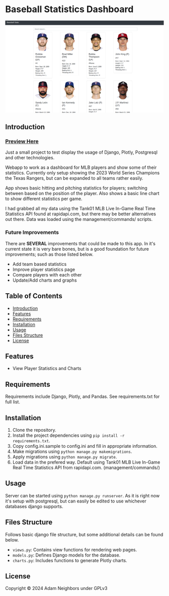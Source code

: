 # Baseball Statistics Dashboard

<p alighn="center">
    <img  src="preview.png" alt="drawing" width="750"/>
</p>

## Introduction

### <a target="_blank" href="https://baseball.adamneighbors.com">Preview Here</a>

Just a small project to test display the usage of Django, Plotly, Postgresql and other technologies.

Webapp to work as a dashboard for MLB players and show some of their statistics. Currently only setup showing the 2023 World Series Champions the Texas Rangers, but can be expanded to all teams rather easily.

App shows basic hitting and pitching statistics for players; switching between based on the position of the player. Also shows a basic line chart to show different statistics per game.

I had grabbed all my data using the Tank01 MLB Live In-Game Real Time Statistics API found at rapidapi.com, but there may be better alternatives out there. Data was loaded using the management/commands/ scripts.

### Future Improvements
There are **SEVERAL** improvements that could be made to this app. In it's current state it is very bare bones, but is a good foundation for future improvements; such as those listed below.

- Add team based statistics
- Improve player statistics page
- Compare players with each other
- Update/Add charts and graphs

## Table of Contents

- [Introduction](#introduction)
- [Features](#features)
- [Requirements](#requirements)
- [Installation](#installation)
- [Usage](#usage)
- [Files Structure](#files-structure)
- [License](#license)

## Features

- View Player Statistics and Charts

## Requirements

Requirements include Django, Plotly, and Pandas. See requirements.txt for full list.

## Installation

1. Clone the repository.
2. Install the project dependencies using `pip install -r requirements.txt`.
3. Copy config.ini.sample to config.ini and fill in appropriate information.
4. Make migrations using `python manage.py makemigrations`.
5. Apply migrations using `python manage.py migrate`.
6. Load data in the prefered way. Default using Tank01 MLB Live In-Game Real Time Statistics API from rapidapi.com. (management/commands/)

## Usage

Server can be started using `python manage.py runserver`. As it is right now it's setup with postgresql, but can easily be edited to use whichever databases django supports.

## Files Structure

Follows basic django file structure, but some additional details can be found below.

- `views.py`: Contains view functions for rendering web pages.
- `models.py`: Defines Django models for the database.
- `charts.py`: Includes functions to generate Plotly charts.

## License

Copyright © 2024 Adam Neighbors under GPLv3
